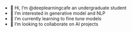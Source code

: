 - 👋 Hi, I’m @deeplearningcafe an undergraduate student
- 👀 I’m interested in generative model and NLP
- 🌱 I’m currently learning to fine tune models
- 💞️ I’m looking to collaborate on  AI projects

<!---
deeplearningcafe/deeplearningcafe is a ✨ special ✨ repository because its `README.md` (this file) appears on your GitHub profile.
You can click the Preview link to take a look at your changes.
--->
